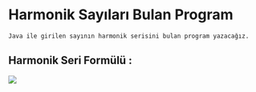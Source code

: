 # Harmonik Sayıları Bulan Program
    
    Java ile girilen sayının harmonik serisini bulan program yazacağız.

## Harmonik Seri Formülü :

![](../../../../LKAN~1/AppData/Local/Temp/download.png)